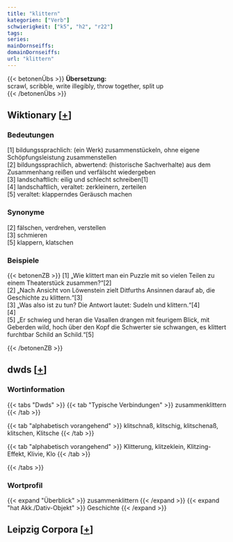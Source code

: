 ```yaml
---
title: "klittern"
kategorien: ["Verb"]
schwierigkeit: ["k5", "h2", "r22"]
tags:
series:
mainDornseiffs:
domainDornseiffs:
url: "klittern"
---
```


{{< betonenÜbs >}}
**Übersetzung:**  
scrawl, scribble, write illegibly, throw together, split  up  
{{< /betonenÜbs >}}

## Wiktionary [[+](https://de.wiktionary.org/wiki/klittern)]

### Bedeutungen
[1] bildungssprachlich: (ein Werk) zusammenstückeln, ohne eigene Schöpfungsleistung zusammenstellen  
[2] bildungssprachlich, abwertend: (historische Sachverhalte) aus dem Zusammenhang reißen und verfälscht wiedergeben  
[3] landschaftlich: eilig und schlecht schreiben[1]  
[4] landschaftlich, veraltet: zerkleinern, zerteilen  
[5] veraltet: klapperndes Geräusch machen  

### Synonyme
[2] fälschen, verdrehen, verstellen  
[3] schmieren  
[5] klappern, klatschen  

### Beispiele
{{< betonenZB >}}
[1] „Wie klittert man ein Puzzle mit so vielen Teilen zu einem Theaterstück zusammen?“[2]  
[2] „Nach Ansicht von Löwenstein zielt Ditfurths Ansinnen darauf ab, die Geschichte zu klittern.“[3]  
[3] „Was also ist zu tun? Die Antwort lautet: Sudeln und klittern.“[4]  
[4]  
[5] „Er schwieg und heran die Vasallen drangen mit feurigem Blick, mit Geberden wild, hoch über den Kopf die Schwerter sie schwangen, es klittert furchtbar Schild an Schild.“[5]  

{{< /betonenZB >}}


## dwds [[+](https://www.dwds.de/wb/klittern)]

### Wortinformation
{{< tabs "Dwds" >}}
{{< tab "Typische Verbindungen" >}}
zusammenklittern
{{< /tab >}}

{{< tab "alphabetisch vorangehend" >}}
klitschnaß, klitschig, klitschenaß, klitschen, Klitsche
{{< /tab >}}

{{< tab "alphabetisch vorangehend" >}}
Klitterung, klitzeklein, Klitzing-Effekt, Klivie, Klo
{{< /tab >}}

{{< /tabs >}}

### Wortprofil
{{< expand "Überblick" >}} zusammenklittern {{< /expand >}}
{{< expand "hat Akk./Dativ-Objekt" >}} Geschichte {{< /expand >}}

## Leipzig Corpora [[+](https://corpora.uni-leipzig.de/en/res?word=klittern&corpusId=deu_newscrawl-public_2018)]

